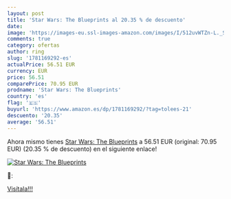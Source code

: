 ```yaml
---
layout: post
title: 'Star Wars: The Blueprints al 20.35 % de descuento'
date: 
image: 'https://images-eu.ssl-images-amazon.com/images/I/512uvWTZn-L._SL200_.jpg'
comments: true
category: ofertas
author: ring
slug: '1781169292-es'
actualPrice: 56.51 EUR
currency: EUR
price: 56.51
comparePrice: 70.95 EUR
prodname: 'Star Wars: The Blueprints'
country: 'es'
flag: '🇪🇸'
buyurl: 'https://www.amazon.es/dp/1781169292/?tag=tolees-21'
descuento: '20.35'
average: '56.51'
---
```


Ahora mismo tienes [Star Wars: The Blueprints](https://www.amazon.es/dp/1781169292/?tag=tolees-21) a 56.51 EUR (original: 70.95 EUR) (20.35 %  de descuento) en el siguiente enlace!

[![Star Wars: The Blueprints](https://images-eu.ssl-images-amazon.com/images/I/512uvWTZn-L._SL200_.jpg)](https://www.amazon.es/dp/1781169292/?tag=tolees-21)

🔎:


[Visítala!!!](https://www.amazon.es/dp/1781169292/?tag=tolees-21)
